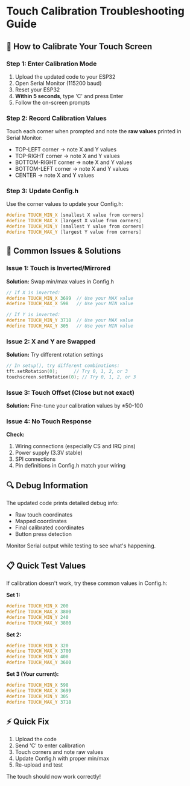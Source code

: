 # Touch Calibration Troubleshooting Guide

## 🔧 How to Calibrate Your Touch Screen

### Step 1: Enter Calibration Mode
1. Upload the updated code to your ESP32
2. Open Serial Monitor (115200 baud)
3. Reset your ESP32
4. **Within 5 seconds**, type 'C' and press Enter
5. Follow the on-screen prompts

### Step 2: Record Calibration Values
Touch each corner when prompted and note the **raw values** printed in Serial Monitor:
- TOP-LEFT corner → note X and Y values
- TOP-RIGHT corner → note X and Y values  
- BOTTOM-RIGHT corner → note X and Y values
- BOTTOM-LEFT corner → note X and Y values
- CENTER → note X and Y values

### Step 3: Update Config.h
Use the corner values to update your Config.h:
```cpp
#define TOUCH_MIN_X [smallest X value from corners]
#define TOUCH_MAX_X [largest X value from corners] 
#define TOUCH_MIN_Y [smallest Y value from corners]
#define TOUCH_MAX_Y [largest Y value from corners]
```

## 🚨 Common Issues & Solutions

### Issue 1: Touch is Inverted/Mirrored
**Solution:** Swap min/max values in Config.h
```cpp
// If X is inverted:
#define TOUCH_MIN_X 3699  // Use your MAX value
#define TOUCH_MAX_X 598   // Use your MIN value

// If Y is inverted:
#define TOUCH_MIN_Y 3718  // Use your MAX value  
#define TOUCH_MAX_Y 305   // Use your MIN value
```

### Issue 2: X and Y are Swapped
**Solution:** Try different rotation settings
```cpp
// In setup(), try different combinations:
tft.setRotation(0);      // Try 0, 1, 2, or 3
touchscreen.setRotation(0); // Try 0, 1, 2, or 3
```

### Issue 3: Touch Offset (Close but not exact)
**Solution:** Fine-tune your calibration values by ±50-100

### Issue 4: No Touch Response
**Check:**
1. Wiring connections (especially CS and IRQ pins)
2. Power supply (3.3V stable)
3. SPI connections
4. Pin definitions in Config.h match your wiring

## 🔍 Debug Information
The updated code prints detailed debug info:
- Raw touch coordinates
- Mapped coordinates  
- Final calibrated coordinates
- Button press detection

Monitor Serial output while testing to see what's happening.

## 📋 Quick Test Values
If calibration doesn't work, try these common values in Config.h:

**Set 1:**
```cpp
#define TOUCH_MIN_X 200
#define TOUCH_MAX_X 3800
#define TOUCH_MIN_Y 240  
#define TOUCH_MAX_Y 3800
```

**Set 2:**
```cpp
#define TOUCH_MIN_X 320
#define TOUCH_MAX_X 3700
#define TOUCH_MIN_Y 400
#define TOUCH_MAX_Y 3600
```

**Set 3 (Your current):**
```cpp
#define TOUCH_MIN_X 598
#define TOUCH_MAX_X 3699
#define TOUCH_MIN_Y 305
#define TOUCH_MAX_Y 3718
```

## ⚡ Quick Fix
1. Upload the code
2. Send 'C' to enter calibration  
3. Touch corners and note raw values
4. Update Config.h with proper min/max
5. Re-upload and test

The touch should now work correctly!

